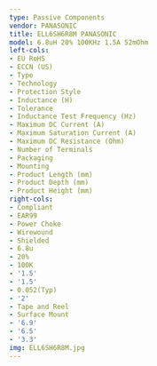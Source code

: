 ```yaml
---
type: Passive Components
vendor: PANASONIC
title: ELL6SH6R8M PANASONIC
model: 6.8uH 20% 100KHz 1.5A 52mOhm
left-cols:
- EU RoHS
- ECCN (US)
- Type
- Technology
- Protection Style
- Inductance (H)
- Tolerance
- Inductance Test Frequency (Hz)
- Maximum DC Current (A)
- Maximum Saturation Current (A)
- Maximum DC Resistance (Ohm)
- Number of Terminals
- Packaging
- Mounting
- Product Length (mm)
- Product Depth (mm)
- Product Height (mm)
right-cols:
- Compliant
- EAR99
- Power Choke
- Wirewound
- Shielded
- 6.8u
- 20%
- 100K
- '1.5'
- '1.5'
- 0.052(Typ)
- '2'
- Tape and Reel
- Surface Mount
- '6.9'
- '6.5'
- '3.3'
img: ELL6SH6R8M.jpg
---
```

